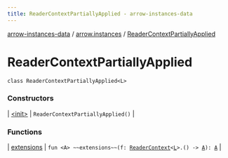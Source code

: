 ```yaml
---
title: ReaderContextPartiallyApplied - arrow-instances-data
---
```


[arrow-instances-data](../../index.html) / [arrow.instances](../index.html) / [ReaderContextPartiallyApplied](./index.html)

# ReaderContextPartiallyApplied

`class ReaderContextPartiallyApplied<L>`

### Constructors

| [&lt;init&gt;](-init-.html) | `ReaderContextPartiallyApplied()` |

### Functions

| [extensions](extensions.html) | `fun <A> ~~extensions~~(f: `[`ReaderContext`](../-reader-context/index.html)`<`[`L`](index.html#L)`>.() -> `[`A`](extensions.html#A)`): `[`A`](extensions.html#A) |

